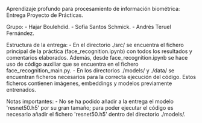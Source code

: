 Aprendizaje profundo para procesamiento de información biométrica: 
Entrega Proyecto de Prácticas.

Grupo:
    - Hajar Boulehdid.
    - Sofía Santos Schmick.
    - Andrés Teruel Fernández.

Estructura de la entrega:
    - En el directorio ./src/ se encuentra el fichero principal de la
        práctica (face_recognition.ipynb) con todos los resultados y
        comentarios elaborados. Además, desde face_recognition.ipynb
        se hace uso de código auxiliar que se encuentra en el fichero
        face_recognition_main.py.
    - En los directorios ./models/ y ./data/ se encuentran ficheros
        necesarios para la correcta ejecución del código. Estos
        ficheros contienen imágenes, embeddings y modelos previamente
        entrenados.

Notas importantes:
    - No se ha podido añadir a la entrega el modelo 'resnet50.h5' por
        su gran tamaño; para poder ejecutar el código es necesario
        añadir el fichero 'resnet50.h5' dentro del directorio 
        ./models/.